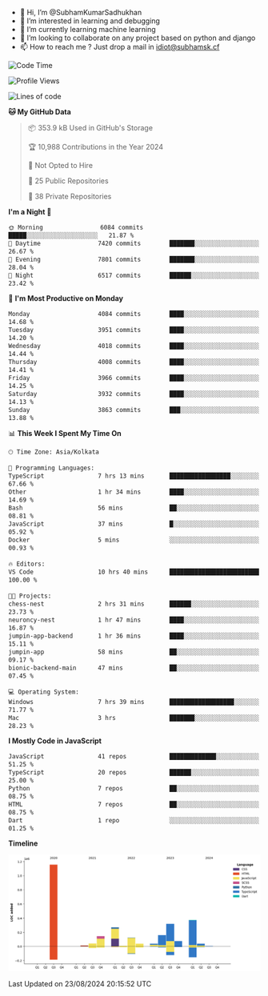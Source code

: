 - 👋 Hi, I’m @SubhamKumarSadhukhan
- 👀 I’m interested in learning and debugging
- 🌱 I’m currently learning machine learning
- 💞️ I’m looking to collaborate on any project based on python and django
- 📫 How to reach me ?
      Just drop a mail in idiot@subhamsk.cf

<!---
SubhamKumarSadhukhan/SubhamKumarSadhukhan is a ✨ special ✨ repository because its `README.md` (this file) appears on your GitHub profile.
You can click the Preview link to take a look at your changes.
--->


<!--START_SECTION:waka-->
![Code Time](http://img.shields.io/badge/Code%20Time-2%2C421%20hrs%2039%20mins-blue)

![Profile Views](http://img.shields.io/badge/Profile%20Views-1-blue)

![Lines of code](https://img.shields.io/badge/From%20Hello%20World%20I%27ve%20Written-2.8%20million%20lines%20of%20code-blue)

**🐱 My GitHub Data** 

> 📦 353.9 kB Used in GitHub's Storage 
 > 
> 🏆 10,988 Contributions in the Year 2024
 > 
> 🚫 Not Opted to Hire
 > 
> 📜 25 Public Repositories 
 > 
> 🔑 38 Private Repositories 
 > 
**I'm a Night 🦉** 

```text
🌞 Morning                6084 commits        █████░░░░░░░░░░░░░░░░░░░░   21.87 % 
🌆 Daytime                7420 commits        ███████░░░░░░░░░░░░░░░░░░   26.67 % 
🌃 Evening                7801 commits        ███████░░░░░░░░░░░░░░░░░░   28.04 % 
🌙 Night                  6517 commits        ██████░░░░░░░░░░░░░░░░░░░   23.42 % 
```
📅 **I'm Most Productive on Monday** 

```text
Monday                   4084 commits        ████░░░░░░░░░░░░░░░░░░░░░   14.68 % 
Tuesday                  3951 commits        ████░░░░░░░░░░░░░░░░░░░░░   14.20 % 
Wednesday                4018 commits        ████░░░░░░░░░░░░░░░░░░░░░   14.44 % 
Thursday                 4008 commits        ████░░░░░░░░░░░░░░░░░░░░░   14.41 % 
Friday                   3966 commits        ████░░░░░░░░░░░░░░░░░░░░░   14.25 % 
Saturday                 3932 commits        ████░░░░░░░░░░░░░░░░░░░░░   14.13 % 
Sunday                   3863 commits        ███░░░░░░░░░░░░░░░░░░░░░░   13.88 % 
```


📊 **This Week I Spent My Time On** 

```text
🕑︎ Time Zone: Asia/Kolkata

💬 Programming Languages: 
TypeScript               7 hrs 13 mins       █████████████████░░░░░░░░   67.66 % 
Other                    1 hr 34 mins        ████░░░░░░░░░░░░░░░░░░░░░   14.69 % 
Bash                     56 mins             ██░░░░░░░░░░░░░░░░░░░░░░░   08.81 % 
JavaScript               37 mins             █░░░░░░░░░░░░░░░░░░░░░░░░   05.92 % 
Docker                   5 mins              ░░░░░░░░░░░░░░░░░░░░░░░░░   00.93 % 

🔥 Editors: 
VS Code                  10 hrs 40 mins      █████████████████████████   100.00 % 

🐱‍💻 Projects: 
chess-nest               2 hrs 31 mins       ██████░░░░░░░░░░░░░░░░░░░   23.73 % 
neuroncy-nest            1 hr 47 mins        ████░░░░░░░░░░░░░░░░░░░░░   16.87 % 
jumpin-app-backend       1 hr 36 mins        ████░░░░░░░░░░░░░░░░░░░░░   15.11 % 
jumpin-app               58 mins             ██░░░░░░░░░░░░░░░░░░░░░░░   09.17 % 
bionic-backend-main      47 mins             ██░░░░░░░░░░░░░░░░░░░░░░░   07.45 % 

💻 Operating System: 
Windows                  7 hrs 39 mins       ██████████████████░░░░░░░   71.77 % 
Mac                      3 hrs               ███████░░░░░░░░░░░░░░░░░░   28.23 % 
```

**I Mostly Code in JavaScript** 

```text
JavaScript               41 repos            █████████████░░░░░░░░░░░░   51.25 % 
TypeScript               20 repos            ██████░░░░░░░░░░░░░░░░░░░   25.00 % 
Python                   7 repos             ██░░░░░░░░░░░░░░░░░░░░░░░   08.75 % 
HTML                     7 repos             ██░░░░░░░░░░░░░░░░░░░░░░░   08.75 % 
Dart                     1 repo              ░░░░░░░░░░░░░░░░░░░░░░░░░   01.25 % 
```



**Timeline**

![Lines of Code chart](https://raw.githubusercontent.com/SubhamKumarSadhukhan/SubhamKumarSadhukhan/main/assets/bar_graph.png)


 Last Updated on 23/08/2024 20:15:52 UTC
<!--END_SECTION:waka-->
